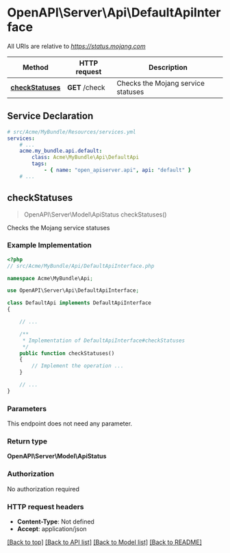 # OpenAPI\Server\Api\DefaultApiInterface

All URIs are relative to *https://status.mojang.com*

Method | HTTP request | Description
------------- | ------------- | -------------
[**checkStatuses**](DefaultApiInterface.md#checkStatuses) | **GET** /check | Checks the Mojang service statuses


## Service Declaration
```yaml
# src/Acme/MyBundle/Resources/services.yml
services:
    # ...
    acme.my_bundle.api.default:
        class: Acme\MyBundle\Api\DefaultApi
        tags:
            - { name: "open_apiserver.api", api: "default" }
    # ...
```

## **checkStatuses**
> OpenAPI\Server\Model\ApiStatus checkStatuses()

Checks the Mojang service statuses

### Example Implementation
```php
<?php
// src/Acme/MyBundle/Api/DefaultApiInterface.php

namespace Acme\MyBundle\Api;

use OpenAPI\Server\Api\DefaultApiInterface;

class DefaultApi implements DefaultApiInterface
{

    // ...

    /**
     * Implementation of DefaultApiInterface#checkStatuses
     */
    public function checkStatuses()
    {
        // Implement the operation ...
    }

    // ...
}
```

### Parameters
This endpoint does not need any parameter.

### Return type

**OpenAPI\Server\Model\ApiStatus**

### Authorization

No authorization required

### HTTP request headers

 - **Content-Type**: Not defined
 - **Accept**: application/json

[[Back to top]](#) [[Back to API list]](../../README.md#documentation-for-api-endpoints) [[Back to Model list]](../../README.md#documentation-for-models) [[Back to README]](../../README.md)

